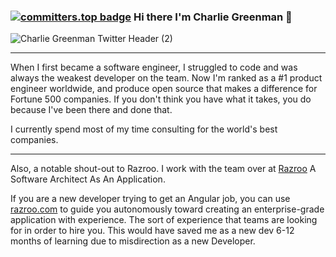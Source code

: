 ### [![committers.top badge](https://user-badge.committers.top/worldwide_private/Octomerger.svg)](https://user-badge.committers.top/worldwide_private/Octomerger) Hi there I'm Charlie Greenman 👋

![Charlie Greenman Twitter Header (2)](https://github.com/CharlieGreenman/CharlieGreenman/assets/8540141/350095bc-7175-451b-9d46-bb5345a0460b)

<hr>

When I first became a software engineer, I struggled to code and was always the weakest developer on the team. Now I'm ranked as a #1 product engineer worldwide, and produce open source that makes a difference for Fortune 500 companies. If you don't think you have what it takes, you do because I've been there and done that. 

I currently spend most of my time consulting for the world's best companies. 

<hr>

Also, a notable shout-out to Razroo. I work with the team over at [Razroo](https://razroo.com) A Software Architect As An Application. 

If you are a new developer trying to get an Angular job, you can use [razroo.com](razroo.com) to guide you autonomously toward creating an enterprise-grade application with experience. The sort of experience that teams are looking for in order to hire you. This would have saved me as a new dev 6-12 months of learning due to misdirection as a new Developer.
